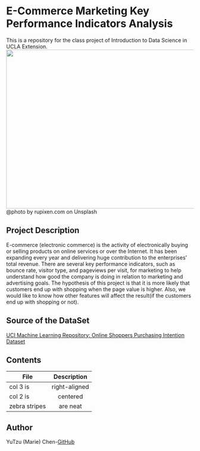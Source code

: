 # E-Commerce Marketing Key Performance Indicators Analysis
This is a repository for the class project of Introduction to Data Science in UCLA Extension.
<img src="https://images.unsplash.com/photo-1563013544-824ae1b704d3?ixlib=rb-1.2.1&ixid=eyJhcHBfaWQiOjEyMDd9&auto=format&fit=crop&w=1050&q" width="640" height="426"><br/>
@photo by rupixen.com on Unsplash
## Project Description
E-commerce (electronic commerce) is the activity of electronically buying or selling products on online services or over the Internet. It has been expanding every year and delivering huge contribution to the enterprises’ total revenue. There are several key performance indicators, such as bounce rate, visitor type, and pageviews per visit, for marketing to help understand how good the company is doing in relation to marketing and advertising goals. The hypothesis of this project is that it is more likely that customers end up with shopping when the page value is higher. Also, we would like to know how other features will affect the result(if the customers end up with shopping or not).
## Source of the DataSet
[UCI Machine Learning Repository: Online Shoppers Purchasing Intention Dataset](https://archive.ics.uci.edu/ml/datasets/Online+Shoppers+Purchasing+Intention+Dataset)
## Contents
| File          | Description   | 
| ------------- |:-------------:| 
| col 3 is      | right-aligned | 
| col 2 is      | centered      |  
| zebra stripes | are neat      |  

## Author
YuTzu (Marie) Chen-[GitHub](https://github.com/MarieChen27)
